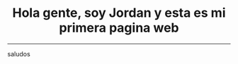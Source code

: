 <HTML>
<HEAD>
<TITLE>Mi primera pagina web
</TITLE>
</HEAD>
<BODY>
<H1 align="center" >Hola gente, soy Jordan y esta es mi primera pagina web</H1>
<HR>
<P>saludos</P>
</BODY>
</HTML> 
